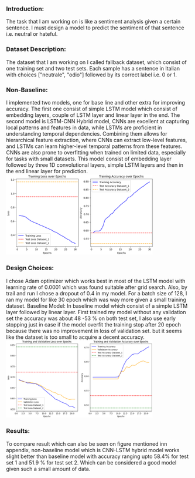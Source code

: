 <h3>Introduction:</h3>
The task that I am working on is like a sentiment analysis given a certain sentence. I must design a model to predict the sentiment of that sentence i.e. neutral or hateful.

<h3>Dataset Description:</h3>
The dataset that I am working on I called fallback dataset, which consist of one training set and two test sets. Each sample has a sentence in Italian with choices ["neutrale", "odio"] followed by its correct label i.e. 0 or 1.

<h3>Non-Baseline:</h3>
I implemented two models, one for base line and other extra for improving accuracy. The first one consist of simple LSTM model which consist of embedding layers, couple of LSTM layer and linear layer in the end. The second model is LSTM-CNN Hybrid model, CNNs are excellent at capturing local patterns and features in data, while LSTMs are proficient in understanding temporal dependencies. Combining them allows for hierarchical feature extraction, where CNNs can extract low-level features, and LSTMs can learn higher-level temporal patterns from these features. CNNs are also prone to overfitting when trained on limited data, especially for tasks with small datasets. This model consist of embedding layer followed by three 1D convolutional layers, simple LSTM layers and then in the end linear layer for prediction.
<div>
<img src="https://github.com/shahkarKhan24/Sentiment-Analysis-With-LSTMs/blob/main/Images/Extra-Baseline.png" width="400" alt="Dataset"/>
</div>

<h3>Design Choices:</h3>
I chose Adam optimizer which works best in most of the LSTM model with learning rate of 0.0001 which was found suitable after grid search. Also, by trail and run I chose a dropout of 0.4 in my model. For a batch size of 128, I ran my model for like 30 epoch which was way more given a small training dataset.
Baseline Model:
In baseline model which consist of a simple LSTM layer followed by linear layer. First trained my model without any validation set the accuracy was about 48 -53 % on both test set, I also use early stopping just in case if the model overfit the training stop after 20 epoch because there was no improvement in loss of validation set. but it seems like the dataset is too small to acquire a decent accuracy.

<div>
<img src="https://github.com/shahkarKhan24/Sentiment-Analysis-With-LSTMs/blob/main/Images/baseline.png" width="400" alt="Dataset"/>
</div>

<h3>Results:</h3>
To compare result which can also be seen on figure mentioned inn appendix, non-baseline model which is CNN-LSTM hybrid model works slight better than baseline model with accuracy ranging upto 58.4% for test set 1 and 51.9 % for test set 2. Which can be considered a good model given such a small amount of data.



